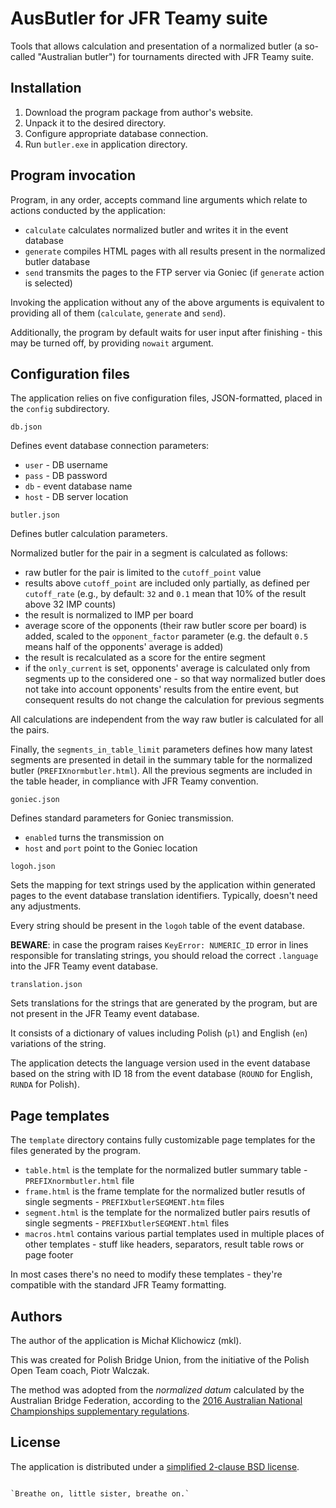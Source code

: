 AusButler for JFR Teamy suite
=============================

Tools that allows calculation and presentation of a normalized butler (a so-called "Australian butler") for tournaments directed with JFR Teamy suite.

Installation
------------

1. Download the program package from author's website.
2. Unpack it to the desired directory.
3. Configure appropriate database connection.
4. Run `butler.exe` in application directory.

Program invocation
------------------

Program, in any order, accepts command line arguments which relate to actions conducted by the application:

 * `calculate` calculates normalized butler and writes it in the event database
 * `generate` compiles HTML pages with all results present in the normalized butler database
 * `send` transmits the pages to the FTP server via Goniec (if `generate` action is selected)

Invoking the application without any of the above arguments is equivalent to providing all of them (`calculate`, `generate` and `send`).

Additionally, the program by default waits for user input after finishing - this may be turned off, by providing `nowait` argument.

Configuration files
-------------------

The application relies on five configuration files, JSON-formatted, placed in the `config` subdirectory.

`db.json`

Defines event database connection parameters:

 * `user` - DB username
 * `pass` - DB password
 * `db` - event database name
 * `host` - DB server location

`butler.json`

Defines butler calculation parameters.

Normalized butler for the pair in a segment is calculated as follows:

 * raw butler for the pair is limited to the `cutoff_point` value
 * results above `cutoff_point` are included only partially, as defined per `cutoff_rate` (e.g., by default: `32` and `0.1` mean that 10% of the result above 32 IMP counts)
 * the result is normalized to IMP per board
 * average score of the opponents (their raw butler score per board) is added, scaled to the `opponent_factor` parameter (e.g. the default `0.5` means half of the opponents' average is added)
 * the result is recalculated as a score for the entire segment
 * if the `only_current` is set, opponents' average is calculated only from segments up to the considered one - so that way normalized butler does not take into account opponents' results from the entire event, but consequent results do not change the calculation for previous segments

All calculations are independent from the way raw butler is calculated for all the pairs.

Finally, the `segments_in_table_limit` parameters defines how many latest segments are presented in detail in the summary table for the normalized butler (`PREFIXnormbutler.html`). All the previous segments are included in the table header, in compliance with JFR Teamy convention.

`goniec.json`

Defines standard parameters for Goniec transmission.

 * `enabled` turns the transmission on
 * `host` and `port` point to the Goniec location

`logoh.json`

Sets the mapping for text strings used by the application within generated pages to the event database translation identifiers. Typically, doesn't need any adjustments.

Every string should be present in the `logoh` table of the event database.

**BEWARE**: in case the program raises `KeyError: NUMERIC_ID` error in lines responsible for translating strings, you should reload the correct `.language` into the JFR Teamy event database.

`translation.json`

Sets translations for the strings that are generated by the program, but are not present in the JFR Teamy event database.

It consists of a dictionary of values including Polish (`pl`) and English (`en`) variations of the string.

The application detects the language version used in the event database based on the string with ID 18 from the event database (`ROUND` for English, `RUNDA` for Polish).

Page templates
--------------

The `template` directory contains fully customizable page templates for the files generated by the program.

 * `table.html` is the template for the normalized butler summary table - `PREFIXnormbutler.html` file
 * `frame.html` is the frame template for the normalized butler resutls of single segments - `PREFIXbutlerSEGMENT.htm` files
 * `segment.html` is the template for the normalized butler pairs resutls of single segments - `PREFIXbutlerSEGMENT.html` files
 * `macros.html` contains various partial templates used in multiple places of other templates - stuff like headers, separators, result table rows or page footer

In most cases there's no need to modify these templates - they're compatible with the standard JFR Teamy formatting.

Authors
-------

The author of the application is Michał Klichowicz (mkl).

This was created for Polish Bridge Union, from the initiative of the Polish Open Team coach, Piotr Walczak.

The method was adopted from the *normalized datum* calculated by the Australian Bridge Federation, according to the [2016 Australian National Championships supplementary regulations](http://www.abfevents.com.au/events/spnot/2016/include/2016_SN_Supp_Regs.pdf).

License
-------

The application is distributed under a [simplified 2-clause BSD license](LICENSE).

~~~

`Breathe on, little sister, breathe on.`
